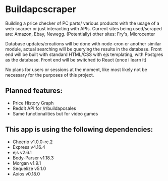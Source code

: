 # Buildapcscraper
Building a price checker of PC parts/ various products with the usage of a web scarper or just interacting with APIs.
Current sites being used/scraped are: Amazon, Ebay, Newegg. (Potentially) other sites: Fry's, Microcenter

Database updates/creations will be done with node-cron or another similar module, actual searching will be querying the results in the database. Front end will be built with standard HTML/CSS with ejs templating, with Postgres as the database. Front end will be switched to React (once i learn it)

No plans for users or sessions at the moment, like most likely not be necessary for the purposes of this project.

## Planned features:
* Price History Graph 
* Reddit API for /r/buildapcsales
* Same functionalities but for video games

## This app is using the following dependencies:
* Cheerio v1.0.0-rc.2
* Express v4.16.4
* ejs v2.6.1
* Body-Parser v1.18.3
* Morgan v1.9.1
* Sequelize v5.1.0
* Axios v0.18.0
	
